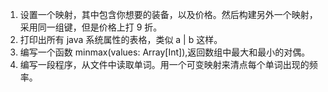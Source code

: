 1. 设置一个映射，其中包含你想要的装备，以及价格。然后构建另外一个映射，采用同一组键，但是价格上打 9 折。
2. 打印出所有 java 系统属性的表格，类似 a | b 这样。
3. 编写一个函数 minmax(values: Array[Int]),返回数组中最大和最小的对偶。
4. 编写一段程序，从文件中读取单词。用一个可变映射来清点每个单词出现的频率。
